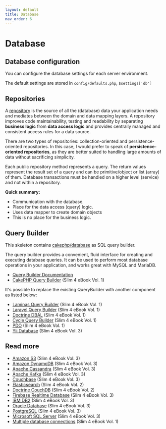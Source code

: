 ```yaml
---
layout: default
title: Database
nav_order: 6
---
```


# Database

## Database configuration

You can configure the database settings for each server environment.

The default settings are stored in `config/defaults.php`, `$settings['db']` 


## Repositories

A [repository](https://designpatternsphp.readthedocs.io/en/latest/More/Repository/README.html)
is the source of all the (database) data your application needs and mediates between the domain and data mapping layers.
A repository improves code maintainability, testing and readability by separating **business logic**
from **data access logic** and provides centrally managed and consistent access rules for a data source.

There are two types of repositories: collection-oriented and persistence-oriented repositories.
In this case, I would prefer to speak of **persistence-oriented repositories**,
as they are better suited to handling large amounts of data without sacrificing simplicity.

Each public repository method represents a query. The return values represent the result set
of a query and can be primitive/object or list (array) of them. Database transactions must
be handled on a higher level (service) and not within a repository.

**Quick summary:**

* Communication with the database.
* Place for the data access (query) logic.
* Uses data mapper to create domain objects
* This is no place for the business logic.

## Query Builder

This skeleton contains [cakephp/database](https://github.com/cakephp/database) as SQL query builder.

The query builder provides a convenient, fluid interface for creating and executing database queries. It can be used to perform most database operations in your application, and works great with MySQL and MariaDB.

* [Query Builder Documentation](https://book.cakephp.org/4/en/orm/query-builder.html)
* [CakePHP Query Builder](https://ko-fi.com/s/5f182b4b22) (Slim 4 eBook Vol. 1)

It's possible to replace the existing QueryBuilder with another component as listed below:

* [Laminas Query Builder](https://ko-fi.com/s/5f182b4b22) (Slim 4 eBook Vol. 1)
* [Laravel Query Builder](https://ko-fi.com/s/5f182b4b22) (Slim 4 eBook Vol. 1)
* [Doctrine DBAL](https://ko-fi.com/s/5f182b4b22) (Slim 4 eBook Vol. 1)
* [Cycle Query Builder](https://ko-fi.com/s/5f182b4b22) (Slim 4 eBook Vol. 1)
* [PDO](https://ko-fi.com/s/5f182b4b22) (Slim 4 eBook Vol. 1)
* [Yii Database](https://ko-fi.com/s/3698cf30f3) (Slim 4 eBook Vol. 3)

## Read more

* [Amazon S3](https://ko-fi.com/s/3698cf30f3) (Slim 4 eBook Vol. 3)
* [Amazon DynamoDB](https://ko-fi.com/s/3698cf30f3) (Slim 4 eBook Vol. 3)
* [Apache Cassandra](https://ko-fi.com/s/3698cf30f3) (Slim 4 eBook Vol. 3)
* [Apache Kafka](https://ko-fi.com/s/3698cf30f3) (Slim 4 eBook Vol. 3)
* [Couchbase](https://ko-fi.com/s/3698cf30f3) (Slim 4 eBook Vol. 3)
* [Elasticsearch](https://ko-fi.com/s/e592c10b5f) (Slim 4 eBook Vol. 2)
* [Doctrine CouchDB](https://ko-fi.com/s/e592c10b5f) (Slim 4 eBook Vol. 2)
* [Firebase Realtime Database](https://ko-fi.com/s/3698cf30f3) (Slim 4 eBook Vol. 3)
* [IBM DB2](https://ko-fi.com/s/3698cf30f3) (Slim 4 eBook Vol. 3)
* [Oracle Database](https://ko-fi.com/s/3698cf30f3) (Slim 4 eBook Vol. 3)
* [PostgreSQL](https://ko-fi.com/s/3698cf30f3) (Slim 4 eBook Vol. 3)
* [Microsoft SQL Server](https://ko-fi.com/s/3698cf30f3) (Slim 4 eBook Vol. 3)
* [Multiple database connections](https://ko-fi.com/s/5f182b4b22) (Slim 4 eBook Vol. 1)

